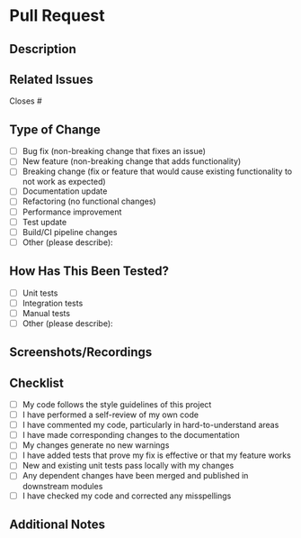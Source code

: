 <!-- 
👋 Welcome! Thank you for contributing to this project.
Please fill out the pull request template below to help us review your changes efficiently.
-->

# Pull Request

## Description
<!-- Provide a clear and concise description of the changes -->

## Related Issues
<!-- Link to any related issues using #issue_number format -->
Closes #

## Type of Change
<!-- Mark the appropriate option with an [x] -->
- [ ] Bug fix (non-breaking change that fixes an issue)
- [ ] New feature (non-breaking change that adds functionality)
- [ ] Breaking change (fix or feature that would cause existing functionality to not work as expected)
- [ ] Documentation update
- [ ] Refactoring (no functional changes)
- [ ] Performance improvement
- [ ] Test update
- [ ] Build/CI pipeline changes
- [ ] Other (please describe):

## How Has This Been Tested?
<!-- Describe the tests you ran and how to reproduce them -->
- [ ] Unit tests
- [ ] Integration tests
- [ ] Manual tests
- [ ] Other (please describe):

## Screenshots/Recordings
<!-- If applicable, add screenshots or recordings to help explain your changes -->

## Checklist
<!-- Mark completed items with an [x] -->
- [ ] My code follows the style guidelines of this project
- [ ] I have performed a self-review of my own code
- [ ] I have commented my code, particularly in hard-to-understand areas
- [ ] I have made corresponding changes to the documentation
- [ ] My changes generate no new warnings
- [ ] I have added tests that prove my fix is effective or that my feature works
- [ ] New and existing unit tests pass locally with my changes
- [ ] Any dependent changes have been merged and published in downstream modules
- [ ] I have checked my code and corrected any misspellings

## Additional Notes
<!-- Any other information that is important to this PR -->
